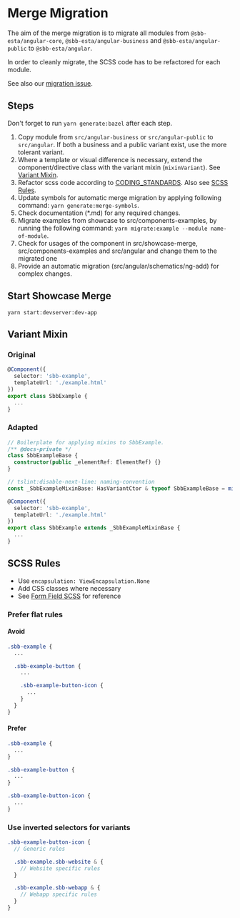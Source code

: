 # Merge Migration

The aim of the merge migration is to migrate all modules from `@sbb-esta/angular-core`,
`@sbb-esta/angular-business` and `@sbb-esta/angular-public` to `@sbb-esta/angular`.

In order to cleanly migrate, the SCSS code has to be refactored for each module.

See also our [migration issue](https://github.com/sbb-design-systems/sbb-angular/issues/684).

## Steps

Don't forget to run `yarn generate:bazel` after each step.

1. Copy module from `src/angular-business` or `src/angular-public` to `src/angular`. If both a business and a public variant exist, use the more tolerant variant.
2. Where a template or visual difference is necessary, extend the component/directive class with the variant mixin (`mixinVariant`). See [Variant Mixin](#mixinVariant).
3. Refactor scss code according to [CODING_STANDARDS](./CODING_STANDARDS.md). Also see [SCSS Rules](#scssRules).
4. Update symbols for automatic merge migration by applying following command: `yarn generate:merge-symbols`.
5. Check documentation (\*.md) for any required changes.
6. Migrate examples from showcase to src/components-examples, by running the following command: `yarn migrate:example --module name-of-module`.
7. Check for usages of the component in src/showcase-merge, src/components-examples and src/angular and change them to the migrated one
8. Provide an automatic migration (src/angular/schematics/ng-add) for complex changes.

## Start Showcase Merge

`yarn start:devserver:dev-app`

## <a name="mixinVariant"></a> Variant Mixin

### Original

```ts
@Component({
  selector: 'sbb-example',
  templateUrl: './example.html'
})
export class SbbExample {
  ...
}
```

### Adapted

```ts
// Boilerplate for applying mixins to SbbExample.
/** @docs-private */
class SbbExampleBase {
  constructor(public _elementRef: ElementRef) {}
}

// tslint:disable-next-line: naming-convention
const _SbbExampleMixinBase: HasVariantCtor & typeof SbbExampleBase = mixinVariant(SbbExampleBase);

@Component({
  selector: 'sbb-example',
  templateUrl: './example.html'
})
export class SbbExample extends _SbbExampleMixinBase {
  ...
}
```

## <a name="scssRules"></a> SCSS Rules

- Use `encapsulation: ViewEncapsulation.None`
- Add CSS classes where necessary
- See [Form Field SCSS](https://github.com/sbb-design-systems/sbb-angular/blob/master/src/angular-public/form-field/form-field.scss) for reference

### Prefer flat rules

#### Avoid

```scss
.sbb-example {
  ...

  .sbb-example-button {
    ...

    .sbb-example-button-icon {
      ...
    }
  }
}
```

#### Prefer

```scss
.sbb-example {
  ...
}

.sbb-example-button {
  ...
}

.sbb-example-button-icon {
  ...
}
```

### Use inverted selectors for variants

```scss
.sbb-example-button-icon {
  // Generic rules

  .sbb-example.sbb-website & {
    // Website specific rules
  }

  .sbb-example.sbb-webapp & {
    // Webapp specific rules
  }
}
```
